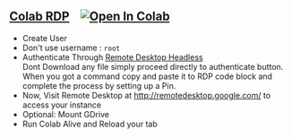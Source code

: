 ## [Colab RDP](Colab%20RDP/Colab%20RDP.ipynb) &nbsp;&nbsp; <a href="https://colab.research.google.com/github/Diwas007/Colab-RDP/blob/main/Colab%20RDP/Colab%20RDP.ipynb" target="_parent"><img src="https://colab.research.google.com/assets/colab-badge.svg" alt="Open In Colab"/></a>

 - Create User
 - Don't use username : `root`
 - Authenticate Through [Remote Desktop Headless](http://remotedesktop.google.com/headless)<br>Dont Download any file simply proceed directly to authenticate button. When you got a command copy and paste it to RDP code block and complete the process by setting up a Pin.
 - Now, Visit Remote Desktop at http://remotedesktop.google.com/ to access your instance
 - Optional: Mount GDrive
 - Run Colab Alive and Reload your tab
